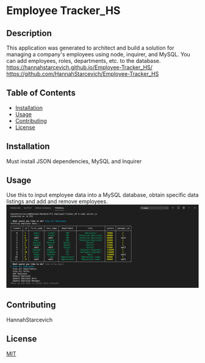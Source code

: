 # Employee Tracker_HS 
      
## Description
This application was generated to architect and build a solution for managing a company's employees using node, inquirer, and MySQL. You can add employees, roles, departments, etc. to the database.  
https://hannahstarcevich.github.io/Employee-Tracker_HS/ 
https://github.com/HannahStarcevich/Employee-Tracker_HS 

## Table of Contents
* [Installation](#installation)
* [Usage](#usage)
* [Contributing](#contributing)
* [License](#license)
        
## Installation
Must install JSON dependencies, MySQL and Inquirer

## Usage
Use this to input employee data into a MySQL database, obtain specific data listings and add and remove employees. 
![Employee Tracker Console Image](employee-tracker.png)
   
        
## Contributing
HannahStarcevich

## License
[MIT](#https://choosealicense.com/licenses/mit/)